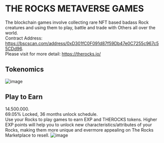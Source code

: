 # THE ROCKS METAVERSE GAMES
The blockchain games involve collecting rare NFT based badass Rock creatures and using them to play, battle and trade with Others all over the world.   
Contract Address: https://bscscan.com/address/0xD301fC0F091d87f59Db47e0C7255c967c55CDd96.  
Please visit for more detail: https://therocks.io/
## Tokenomics
![image](https://user-images.githubusercontent.com/91370489/137439859-043d1145-0b00-468c-8271-cc91787843a3.png)

## Play to Earn
14.500.000.  
69.05% Locked, 36 months unlock schedule.  
Use your Rocks to play games to earn EXP and THEROCKS tokens. Higher EXP points will help you to unlock new characteristics/attributes of your Rocks, making them more unique and evermore appealing on The Rocks Marketplace to resell.
![image](https://user-images.githubusercontent.com/91370489/134769431-3cf954d3-2c21-49d4-96f5-502a45b2e578.png)
